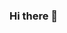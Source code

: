 ### Hi there 👋



<!--
**ashokis/ashokis** is a ✨ _special_ ✨ repository because its `README.md` (this file) appears on your GitHub profile.

Here are some ideas to get you started:
<div id="header" align="center">
    	<img src="https://media.giphy.com/media/hvRJCLFzcasrR4ia7z/giphy.gif" width="100"/>
     ---
     
	<h1>👋Привет, я Алла</h1>
  	<h3>Python начинающий программист из Калининграда</h3>
</div>
- 🔭 I’m currently working on ...
- 🌱 I’m currently learning ...
- 👯 I’m looking to collaborate on ...
- 🤔 I’m looking for help with ...
- 💬 Ask me about ...
- 📫 How to reach me: ...
- 😄 Pronouns: ...
- ⚡ Fun fact: ...
-->
